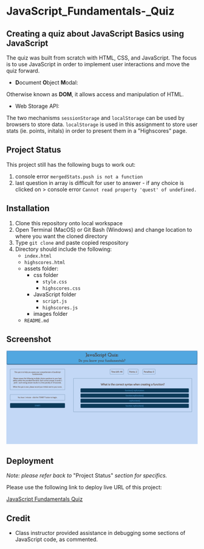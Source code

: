 # JavaScript_Fundamentals-_Quiz

## Creating a quiz about JavaScript Basics using JavaScript

The quiz was built from scratch with HTML, CSS, and JavaScript. The focus is to use JavaScript in order to implement user interactions and move the quiz forward. 

* **D**ocument **O**bject **M**odal:

Otherwise known as **DOM**, it allows access and manipulation of HTML. 

* Web Storage API:

The two mechanisms `sessionStorage` and `localStorage` can be used by browsers to store data. `localStorage` is used in this assignment to store user stats (ie. points, initals) in order to present them in a "Highscores" page.

## Project Status

This project still has the following bugs to work out:

1. console error `mergedStats.push is not a function`
2. last question in array is difficult for user to answer - if any choice is clicked on > console error `Cannot read property 'quest' of undefined.`

## Installation

1. Clone this repository onto local workspace
2. Open Terminal (MacOS) or Git Bash (Windows) and change location to where you want the cloned directory
3. Type `git clone` and paste copied respository
4. Directory should include the following:
    * `index.html`
    * `highscores.html`
    * assets folder:
        * css folder
            * `style.css`
            * `highscores.css`
        * JavaScript folder
            * `script.js`
            * `highscores.js`
        * images folder
    * `README.md`

## Screenshot

![JavaScript Fundamentals Quiz](./assets/images/JavaScript_QF_screenshot.png)


## Deployment
*Note: please refer back to* "Project Status" *section for specifics.*

Please use the following link to deploy live URL of this project:

[JavaScript Fundamentals Quiz](https://p-hsu.github.io/JavaScript_Fundamentals_Quiz/)

## Credit

* Class instructor provided assistance in debugging some sections of JavaScript code, as commented. 
